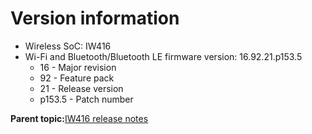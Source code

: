 # Version information

-   Wireless SoC: IW416
-   Wi-Fi and Bluetooth/Bluetooth LE firmware version: 16.92.21.p153.5
    -   16 - Major revision
    -   92 - Feature pack
    -   21 - Release version
    -   p153.5 - Patch number

**Parent topic:**[IW416 release notes](../topics/iw416-release-notes.md)

